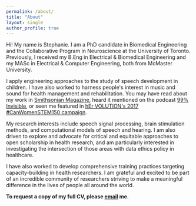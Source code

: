 ```yaml
---
permalink: /about/
title: "About"
layout: single
author_profile: true
---
```


Hi! My name is Stephanie. I am a PhD candidate in Biomedical Engineering and the Collaborative Program in Neuroscience at the University of Toronto. Previously, I received my B.Eng in Electrical & Biomedical Engineering and my MASc in Electrical & Computer Engineering, both from McMaster University.

I apply engineering approaches to the study of speech development in children. I have also worked to harness people's interest in music and sound for health management and rehabilitation. You may have read about my work in [Smithsonian Magazine](http://www.smithsonianmag.com/innovation/can-biomusic-offer-kids-autism-new-way-communicate-180968649/), heard it mentioned on the podcast [99% Invisible](https://99percentinvisible.org/episode/sound-and-health-hospitals/), or seen me featured in [hEr VOLUTION's 2017 #CanWomenSTEM150 campaign](https://www.hervolution.org/150-days-canadian-women-stem-week-13-wrap/).

My research interests include speech signal processing, brain stimulation methods, and computational models of speech and hearing. I am also driven to explore and advocate for critical and equitable approaches to open scholarship in health research, and am particularly interested in investigating the intersection of those areas with data ethics policy in healthcare.

I have also worked to develop comprehensive training practices targeting capacity-building in health researchers. I am grateful and excited to be part of an incredible community of researchers striving to make a meaningful difference in the lives of people all around the world.

**To request a copy of my full CV, please <a href="mailto:hello@stephaniecheung.ca"><i class="fa fa-fw fa-envelope-square" aria-hidden="true"></i>email</a> me.**
